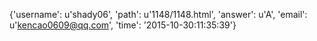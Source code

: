 {'username': u'shady06', 'path': u'1148/1148.html', 'answer': u'A', 'email': u'kencao0609@qq.com', 'time': '2015-10-30:11:35:39'}